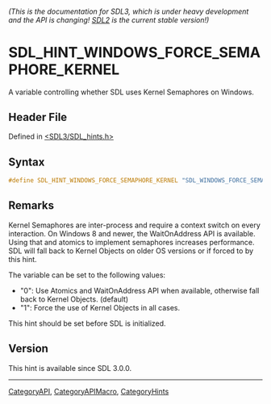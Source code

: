###### (This is the documentation for SDL3, which is under heavy development and the API is changing! [SDL2](https://wiki.libsdl.org/SDL2/) is the current stable version!)
# SDL_HINT_WINDOWS_FORCE_SEMAPHORE_KERNEL

A variable controlling whether SDL uses Kernel Semaphores on Windows.

## Header File

Defined in [<SDL3/SDL_hints.h>](https://github.com/libsdl-org/SDL/blob/main/include/SDL3/SDL_hints.h)

## Syntax

```c
#define SDL_HINT_WINDOWS_FORCE_SEMAPHORE_KERNEL "SDL_WINDOWS_FORCE_SEMAPHORE_KERNEL"
```

## Remarks

Kernel Semaphores are inter-process and require a context switch on every
interaction. On Windows 8 and newer, the WaitOnAddress API is available.
Using that and atomics to implement semaphores increases performance. SDL
will fall back to Kernel Objects on older OS versions or if forced to by
this hint.

The variable can be set to the following values:

- "0": Use Atomics and WaitOnAddress API when available, otherwise fall
  back to Kernel Objects. (default)
- "1": Force the use of Kernel Objects in all cases.

This hint should be set before SDL is initialized.

## Version

This hint is available since SDL 3.0.0.

----
[CategoryAPI](CategoryAPI), [CategoryAPIMacro](CategoryAPIMacro), [CategoryHints](CategoryHints)

